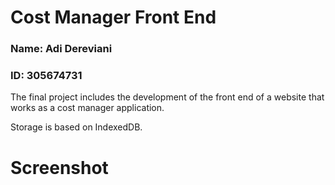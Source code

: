 Cost Manager Front End
=====================

### Name: Adi Dereviani 
### ID: 305674731

The final project includes the development of the front end of a website that works as a cost manager application.

Storage is based on IndexedDB.

Screenshot
=====================

[//]: # (![ScreenShot]&#40;https://raw.github.com/kalinchernev/ExpenseManager/master/screenshot.png&#41;)